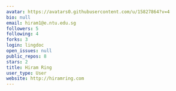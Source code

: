 ```yaml
---
avatar: https://avatars0.githubusercontent.com/u/15827864?v=4
bio: null
email: hiram1@e.ntu.edu.sg
followers: 5
following: 4
forks: 3
login: lingdoc
open_issues: null
public_repos: 8
stars: 2
title: Hiram Ring
user_type: User
website: http://hiramring.com
---
```

